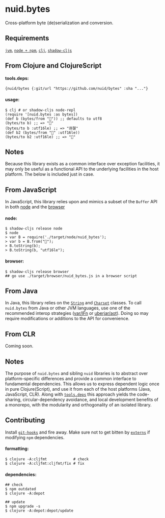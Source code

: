 # nuid.bytes

Cross-platform byte (de)serialization and conversion.

## Requirements

[`jvm`](https://www.java.com/en/download/), [`node + npm`](https://nodejs.org/en/download/), [`clj`](https://clojure.org/guides/getting_started), [`shadow-cljs`](https://shadow-cljs.github.io/docs/UsersGuide.html#_installation)

## From Clojure and ClojureScript

#### tools.deps:

`{nuid/bytes {:git/url "https://github.com/nuid/bytes" :sha "..."}`

#### usage:

```
$ clj # or shadow-cljs node-repl
(require '[nuid.bytes :as bytes])
(def b (bytes/from "🐴")) ;; defaults to utf8
(bytes/to b) ;; => "🐴"
(bytes/to b :utf16le) ;; => "鿰뒐"
(def b2 (bytes/from "🐴" :utf16le))
(bytes/to b2 :utf16le) ;; => "🐴"
```

## Notes

Because this library exists as a common interface over exception facilities, it may only be useful as a functional API to the underlying facilities in the host platform. The below is included just in case.

## From JavaScript

In JavaScript, this library relies upon and mimics a subset of the `Buffer` API in both [node](https://nodejs.org/api/buffer.html) and the [browser](https://github.com/feross/buffer)

#### node:

```
$ shadow-cljs release node
$ node
> var B = require('./target/node/nuid_bytes');
> var b = B.from("🐴");
> B.toString(b);
> B.toString(b, "utf16le");
```

#### browser:

```
$ shadow-cljs release browser
## go use ./target/browser/nuid_bytes.js in a browser script
```

## From Java

In Java, this library relies on the [`String`](https://docs.oracle.com/javase/8/docs/api/java/lang/String.html) and [`Charset`](https://docs.oracle.com/javase/8/docs/api/java/nio/charset/Charset.html) classes. To call `nuid.bytes` from Java or other JVM languages, use one of the recommended interop strategies ([var/IFn](https://clojure.org/reference/java_interop#_calling_clojure_from_java) or [uberjar/aot](https://push-language.hampshire.edu/t/calling-clojure-code-from-java/865)). Doing so may require modifications or additions to the API for convenience.

## From CLR

Coming soon.

## Notes

The purpose of `nuid.bytes` and sibling `nuid` libraries is to abstract over platform-specific differences and provide a common interface to fundamental dependencies. This allows us to express dependent logic once in pure Clojure(Script), and use it from each of the host platforms (Java, JavaScript, CLR). Along with [`tools.deps`](https://clojure.org/guides/deps_and_cli) this approach yields the code-sharing, circular-dependency avoidance, and local development benefits of a monorepo, with the modularity and orthogonality of an isolated library.

## Contributing

Install [`git-hooks`](https://github.com/icefox/git-hooks) and fire away. Make sure not to get bitten by [`externs`](https://clojurescript.org/guides/externs) if modifying `npm` dependencies.

#### formatting:

```
$ clojure -A:cljfmt            # check
$ clojure -A:cljfmt:cljfmt/fix # fix
```

#### dependencies:

```
## check
$ npm outdated 
$ clojure -A:depot

## update
$ npm upgrade -s
$ clojure -A:depot:depot/update
```
